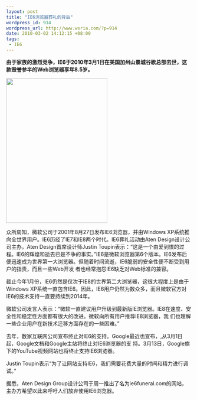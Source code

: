 ```yaml
--- 
layout: post
title: "IE6浏览器葬礼的背后"
wordpress_id: 914
wordpress_url: http://www.wsria.com/?p=914
date: 2010-03-02 14:12:15 +08:00
tags: 
 - IE6
---
```

<strong>由于家族的激烈竞争，IE6于2010年3月1日在美国加州山景城谷歌总部去世，这款毁誉参半的Web浏览器享年8.5岁。</strong>

<a href="http://www.kafeitu.me/files/2010/03/IE6的葬礼.jpg"><img class="aligncenter size-full wp-image-925" title="IE6的葬礼" src="http://www.kafeitu.me/files/2010/03/IE6的葬礼.jpg" alt="" width="274" height="392" /></a>

众所周知，微软公司于2001年8月27日发布IE6浏览器，并由Windows  XP系统推向全世界用户。IE6历经了IE7和IE8两个时代。IE6葬礼活动由Aten Design设计公司主办，Aten  Design首席设计师Justin Toupin表示：“这是一个由爱到恨的过程。IE6的辉煌和逝去已是不争的事实。”IE6是微软浏览器第6个版本。IE6发布后便迅速成为世界第一大浏览器。但随着时间流逝，IE6脆弱的安全性便不断受到用户的指责，而且一些Web开发 者也经常抱怨IE6缺乏对Web标准的兼容。

截止今年1月份，IE6仍然是仅次于IE8的世界第二大浏览器，这很大程度上是由于Windows  XP系统一直包含IE6。因此，IE6用户仍然为数众多，而且微软官方对IE6的技术支持一直要持续到2014年。

微软公司发言人表示：“微软一直建议用户升级到最新版IE浏览器。IE8在速度、安全性和稳定性方面都有很大的改进。微软向所有用户推荐IE8浏览器，我 们也理解一些企业用户在新技术迁移方面存在的一些困难。”

去年，数家互联网公司宣布终止对IE6的支持。Google最近也宣布，,从3月1日起，Google文档和Google主站将终止对IE6浏览器的支 持。3月13日，Google旗下的YouTube视频网站也将终止支持IE6浏览器。

Justin Toupin表示“为了让网站支持IE6，我们需要花费大量的时间和精力进行调试。”

据悉，Aten Design  Group设计公司于周一推出了名为ie6funeral.com的网站，主办方希望以此来呼吁人们放弃使用IE6浏览器。
